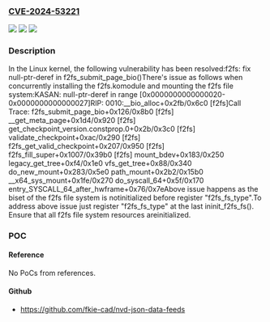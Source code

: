### [CVE-2024-53221](https://cve.mitre.org/cgi-bin/cvename.cgi?name=CVE-2024-53221)
![](https://img.shields.io/static/v1?label=Product&message=Linux&color=blue)
![](https://img.shields.io/static/v1?label=Version&message=f543805fcd60f3f9a491cfa2f2dc9284d2569c28%3C%208dddc12d03248755d9f709bc1eb9e3ea2bf1b322%20&color=brighgreen)
![](https://img.shields.io/static/v1?label=Vulnerability&message=n%2Fa&color=brighgreen)

### Description

In the Linux kernel, the following vulnerability has been resolved:f2fs: fix null-ptr-deref in f2fs_submit_page_bio()There's issue as follows when concurrently installing the f2fs.komodule and mounting the f2fs file system:KASAN: null-ptr-deref in range [0x0000000000000020-0x0000000000000027]RIP: 0010:__bio_alloc+0x2fb/0x6c0 [f2fs]Call Trace: <TASK> f2fs_submit_page_bio+0x126/0x8b0 [f2fs] __get_meta_page+0x1d4/0x920 [f2fs] get_checkpoint_version.constprop.0+0x2b/0x3c0 [f2fs] validate_checkpoint+0xac/0x290 [f2fs] f2fs_get_valid_checkpoint+0x207/0x950 [f2fs] f2fs_fill_super+0x1007/0x39b0 [f2fs] mount_bdev+0x183/0x250 legacy_get_tree+0xf4/0x1e0 vfs_get_tree+0x88/0x340 do_new_mount+0x283/0x5e0 path_mount+0x2b2/0x15b0 __x64_sys_mount+0x1fe/0x270 do_syscall_64+0x5f/0x170 entry_SYSCALL_64_after_hwframe+0x76/0x7eAbove issue happens as the biset of the f2fs file system is notinitialized before register "f2fs_fs_type".To address above issue just register "f2fs_fs_type" at the last ininit_f2fs_fs(). Ensure that all f2fs file system resources areinitialized.

### POC

#### Reference
No PoCs from references.

#### Github
- https://github.com/fkie-cad/nvd-json-data-feeds

